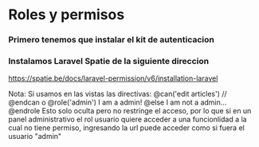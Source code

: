 # Roles y permisos

### Primero tenemos que instalar el kit de autenticacion

### Instalamos Laravel Spatie de la siguiente direccion 
https://spatie.be/docs/laravel-permission/v6/installation-laravel

Nota: Si usamos en las vistas las directivas:
@can('edit articles')
  //
@endcan
o 
@role('admin')
    I am a admin!
@else
    I am not a admin...
@endrole
Esto solo oculta pero no restringe el acceso, por lo que si en un panel administrativo el rol usuario quiere acceder a una funcionlidad a la cual no tiene permiso, ingresando la url puede acceder como si fuera el usuario "admin"
